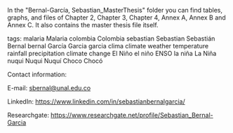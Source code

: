 In the "Bernal-García, Sebastian_MasterThesis" folder you can find tables, graphs, and files of Chapter 2, Chapter 3, Chapter 4, Annex A, Annex B and Annex C. It also contains the master thesis file itself.

tags: malaria Malaria colombia Colombia sebastian Sebastian Sebastián Bernal bernal García Garcia garcia clima climate weather temperature rainfall precipitation climate change El Niño el niño ENSO la niña La Niña nuqui Nuqui Nuquí Choco Chocó

Contact information:

E-mail: sbernal@unal.edu.co

LinkedIn: https://www.linkedin.com/in/sebastianbernalgarcia/

Researchgate: https://www.researchgate.net/profile/Sebastian_Bernal-Garcia
